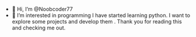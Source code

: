 - 👋 Hi, I’m @Noobcoder77
- 👀 I’m interested in programming 
I have started learning python.
I want to explore some projects and develop them .
Thank you for reading this and checking me out.

